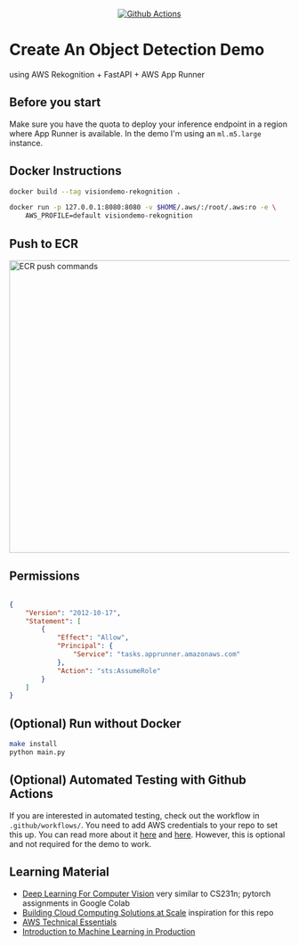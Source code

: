 <div align="center">
  
[![Github Actions](https://github.com/fraukecharms/fastapi-sagemaker-compvision/actions/workflows/main.yml/badge.svg)](https://github.com/fraukecharms/fastapi-sagemaker-compvision/actions/workflows/main.yml)

</div>

# Create An Object Detection Demo 

using AWS Rekognition + FastAPI + AWS App Runner

## Before you start

Make sure you have the quota to deploy your inference endpoint in a region where App Runner is available. In the demo I'm using an `ml.m5.large` instance.

## Docker Instructions


```sh
docker build --tag visiondemo-rekognition .
```
```sh
docker run -p 127.0.0.1:8080:8080 -v $HOME/.aws/:/root/.aws:ro -e \
    AWS_PROFILE=default visiondemo-rekognition
```



## Push to ECR


<img alt="ECR push commands" width="525" src="https://user-images.githubusercontent.com/3386410/196132461-7cd7c53e-cd52-401e-972c-68fbec15937c.png">

## Permissions


```json

{
    "Version": "2012-10-17",
    "Statement": [
        {
            "Effect": "Allow",
            "Principal": {
                "Service": "tasks.apprunner.amazonaws.com"
            },
            "Action": "sts:AssumeRole"
        }
    ]
}

```



## (Optional) Run without Docker


```sh
make install
python main.py
```

## (Optional) Automated Testing with Github Actions

If you are interested in automated testing, check out the workflow in `.github/workflows/`. You need to add AWS credentials to your repo to set this up. You can read more about it [here](https://github.com/aws-actions/configure-aws-credentials) and [here](https://docs.github.com/en/actions/deployment/security-hardening-your-deployments/configuring-openid-connect-in-amazon-web-services). However, this is optional and not required for the demo to work.


## Learning Material

* [Deep Learning For Computer Vision](https://web.eecs.umich.edu/~justincj/teaching/eecs498/WI2022/) very similar to CS231n; pytorch assignments in Google Colab
* [Building Cloud Computing Solutions at Scale](https://www.coursera.org/specializations/building-cloud-computing-solutions-at-scale) inspiration for this repo
* [AWS Technical Essentials](https://www.coursera.org/learn/aws-cloud-technical-essentials)
* [Introduction to Machine Learning in Production](https://www.coursera.org/learn/introduction-to-machine-learning-in-production)
